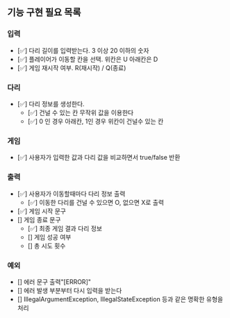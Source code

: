 ## 기능 구현 필요 목록

### 입력
- [✅] 다리 길이를 입력받는다. 3 이상 20 이하의 숫자
- [✅] 플레이어가 이동할 칸을 선택. 위칸은 U 아래칸은 D<br> 
- [✅] 게임 재시작 여부. R(재시작) / Q(종료)



### 다리 
- [✅] 다리 정보를 생성한다. <br>
  - [✅] 건널 수 있는 칸 무작위 값을 이용한다<br>
  - [✅] 0 인 경우 아래칸, 1인 경우 위칸이 건널수 있는 칸<br>

### 게임
- [✅] 사용자가 입력한 값과 다리 값을 비교하면서 true/false 반환

### 출력
- [✅] 사용자가 이동할때마다 다리 정보 출력
  - [✅] 이동한 다리를 건널 수 있으면 O, 없으면 X로 출력
- [✅] 게임 시작 문구
- [] 게임 종료 문구
  - [✅] 최종 게임 결과 다리 정보
  - [] 게임 성공 여부
  - [] 총 시도 횟수

### 예외
- [] 에러 문구 출력"[ERROR]"
- [] 에러 발생 부분부터 다시 입력을 받는다
- [] IllegalArgumentException, IllegalStateException 등과 같은 명확한 유형을 처리

